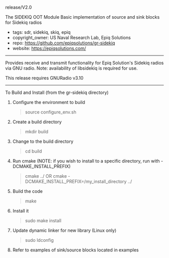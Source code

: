release/V2.0

The SIDEKIQ OOT Module
Basic implementation of source and sink blocks for Sidekiq radios
- tags: sdr, sidekiq, skiq, epiq
- copyright_owner: US Naval Research Lab, Epiq Solutions
- repo: https://github.com/epiqsolutions/gr-sidekiq
- website: https://epiqsolutions.com/ 

---
Provides receive and transmit functionality for Epiq Solution's Sidekiq radios via
GNU radio.  Note: availability of libsidekiq is required for use.

This release requires GNURadio v3.10

---
To Build and Install (from the gr-sidekiq directory)
  1) Configure the environment to build
      > source configure_env.sh
  2) Create a build directory
      > mkdir build
  3) Change to the build directory
      > cd build
  4) Run cmake 
     (NOTE: if you wish to install to a specific directory, 
          run with -DCMAKE_INSTALL_PREFIX)
      > cmake ../
           OR
      > cmake -DCMAKE_INSTALL_PREFIX=/my_install_directory ../
  5) Build the code
      > make
  6) Install it
      > sudo make install
  7) Update dynamic linker for new library (Linux only)
      > sudo ldconfig
  8) Refer to examples of sink/source blocks located in examples
